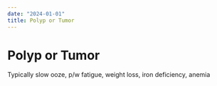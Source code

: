 ```yaml
---
date: "2024-01-01"
title: Polyp or Tumor
---
```


# Polyp or Tumor

Typically slow ooze, p/w fatigue, weight loss, iron deficiency, anemia
